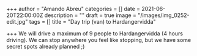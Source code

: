 +++
author = "Amando Abreu"
categories = []
date = 2021-06-20T22:00:00Z
description = ""
draft = true
image = "/images/img_0252-edit.jpg"
tags = []
title = "Day trip (van) to Hardangervidda"

+++
We will drive a maximum of 9 people to Hardangervidda (4 hours driving). We can stop anywhere you feel like stopping, but we have some secret spots already planned ;)